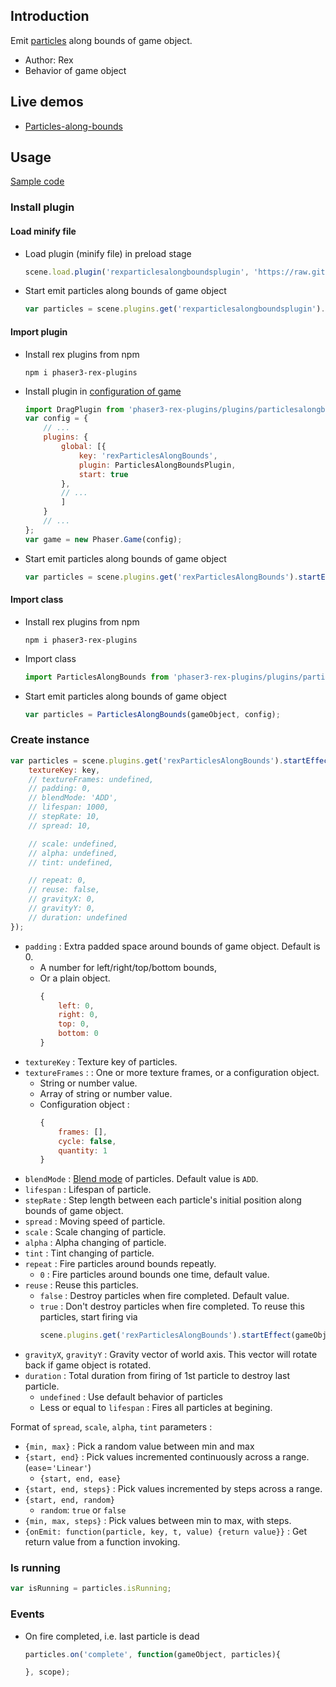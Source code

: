 ## Introduction

Emit [particles](particles.md) along bounds of game object.

- Author: Rex
- Behavior of game object

## Live demos

- [Particles-along-bounds](https://codepen.io/rexrainbow/pen/gOaVRmP)

## Usage

[Sample code](https://github.com/rexrainbow/phaser3-rex-notes/tree/master/examples/particles-along-bounds)

### Install plugin

#### Load minify file

- Load plugin (minify file) in preload stage
    ```javascript
    scene.load.plugin('rexparticlesalongboundsplugin', 'https://raw.githubusercontent.com/rexrainbow/phaser3-rex-notes/master/dist/rexparticlesalongboundsplugin.min.js', true);
    ```
- Start emit particles along bounds of game object
    ```javascript
    var particles = scene.plugins.get('rexparticlesalongboundsplugin').startEffect(gameObject, config);
    ```

#### Import plugin

- Install rex plugins from npm
    ```
    npm i phaser3-rex-plugins
    ```
- Install plugin in [configuration of game](game.md#configuration)
    ```javascript
    import DragPlugin from 'phaser3-rex-plugins/plugins/particlesalongbounds-plugin.js';
    var config = {
        // ...
        plugins: {
            global: [{
                key: 'rexParticlesAlongBounds',
                plugin: ParticlesAlongBoundsPlugin,
                start: true
            },
            // ...
            ]
        }
        // ...
    };
    var game = new Phaser.Game(config);
    ```
- Start emit particles along bounds of game object
    ```javascript
    var particles = scene.plugins.get('rexParticlesAlongBounds').startEffect(gameObject, config);
    ```

#### Import class

- Install rex plugins from npm
    ```
    npm i phaser3-rex-plugins
    ```
- Import class
    ```javascript
    import ParticlesAlongBounds from 'phaser3-rex-plugins/plugins/particlesalongbounds.js';
    ```
- Start emit particles along bounds of game object
    ```javascript
    var particles = ParticlesAlongBounds(gameObject, config);
    ```

### Create instance

```javascript
var particles = scene.plugins.get('rexParticlesAlongBounds').startEffect(gameObject, {
    textureKey: key,
    // textureFrames: undefined,
    // padding: 0,
    // blendMode: 'ADD',
    // lifespan: 1000,
    // stepRate: 10,
    // spread: 10,

    // scale: undefined,
    // alpha: undefined,
    // tint: undefined,

    // repeat: 0,
    // reuse: false,
    // gravityX: 0,
    // gravityY: 0,
    // duration: undefined
});
```

- `padding` : Extra padded space around bounds of game object. Default is 0.
    - A number for left/right/top/bottom bounds,
    - Or a plain object.
        ```javascript
        {
            left: 0,
            right: 0,
            top: 0,
            bottom: 0
        }
        ```
- `textureKey` : Texture key of particles.
- `textureFrames` : : One or more texture frames, or a configuration object.
    - String or number value.
    - Array of string or number value.
    - Configuration object :
        ```javascript
        {
            frames: [],
            cycle: false,
            quantity: 1
        }
        ```
- `blendMode` : [Blend mode](gameobject.md#blend-mode) of particles. Default value is `ADD`.
- `lifespan` : Lifespan of particle.
- `stepRate` : Step length between each particle's initial position along bounds of game object.
- `spread` : Moving speed of particle.
- `scale` : Scale changing of particle.
- `alpha` : Alpha changing of particle.
- `tint` : Tint changing of particle.
- `repeat` : Fire particles around bounds repeatly.
    - `0` : Fire particles around bounds one time, default value.
- `reuse` : Reuse this particles.
    - `false` : Destroy particles when fire completed. Default value.
    - `true` : Don't destroy particles when fire completed. To reuse this particles, start firing via
        ```javascript
        scene.plugins.get('rexParticlesAlongBounds').startEffect(gameObject, config, particles);
        ```
- `gravityX`, `gravityY` : Gravity vector of world axis. This vector will rotate back if game object is rotated.
- `duration` : Total duration from firing of 1st particle to destroy last particle.
    - `undefined` : Use default behavior of particles
    - Less or equal to `lifespan` : Fires all particles at begining.

Format of `spread`, `scale`, `alpha`, `tint` parameters :

- `{min, max}` : Pick a random value between min and max
- `{start, end}` : Pick values incremented continuously across a range. (`ease`=`'Linear'`)
    - `{start, end, ease}`
- `{start, end, steps}` : Pick values incremented by steps across a range.
- `{start, end, random}`
    - `random`: `true` or `false`
- `{min, max, steps}` : Pick values between min to max, with steps.
- `{onEmit: function(particle, key, t, value) {return value}}` : Get return value from a function invoking.

### Is running

```javascript
var isRunning = particles.isRunning;
```

### Events

- On fire completed, i.e. last particle is dead
    ```javascript
    particles.on('complete', function(gameObject, particles){

    }, scope);
    ```
